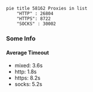 
```mermaid
pie title 58162 Proxies in list
    "HTTP" : 26804
    "HTTPS": 8722
    "SOCKS" : 30002
```

### Some Info
#### Average Timeout

- mixed: 3.6s
- http: 1.8s
- https: 8.2s
- socks: 5.2s